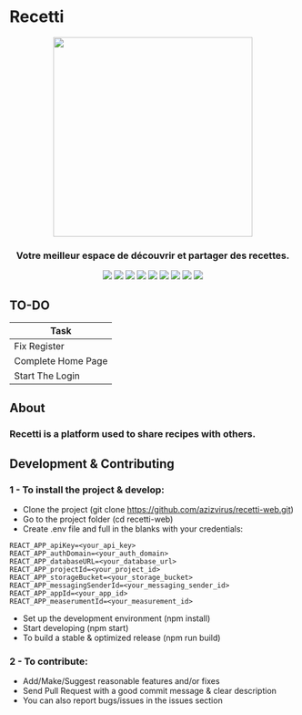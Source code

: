 # Recetti

<p align="center">
  <img src="https://user-images.githubusercontent.com/63454940/126222387-9987ef4f-aae6-4656-b3aa-6ab575775f80.png" width="350" />
<h3 align="center">Votre meilleur espace de découvrir et partager des recettes.</h3>
</p>

<p align="center">
  <img  src="https://img.shields.io/github/stars/azizvirus/recetti-web?color=f64152" />
  <img src="https://img.shields.io/github/contributors/AzizVirus/recetti-web?color=f64152" />
  <img src="https://img.shields.io/github/last-commit/AzizVirus/MoonMeet-Web?color=f64152" />
  <img src="https://visitor-badge.laobi.icu/badge?page_id=AzizVirus.recetti-web&color=f64152" />
  <img src="https://img.shields.io/github/languages/count/azizvirus/recetti-web?color=f64152" />
  <img src="https://img.shields.io/github/languages/top/azizvirus/recetti-web?color=f64152" />

  <img src="https://img.shields.io/badge/license-MIT-blue.svg?color=f64152" />
  <img  src="https://img.shields.io/github/issues/AzizVirus/recetti-web?color=f64152" />
  <img  src="https://img.shields.io/github/issues-pr/AzizVirus/recetti-web?color=f64152" />
</p>

## TO-DO

| Task               |
| ------------------ |
| Fix Register       |
| Complete Home Page |
| Start The Login    |



## About
### Recetti is a platform used to share recipes with others.





## Development & Contributing
### 1 - To install the project & develop:
- Clone the project (git clone https://github.com/azizvirus/recetti-web.git)
- Go to the project folder (cd recetti-web)
- Create .env file and full in the blanks with your credentials: 
```
REACT_APP_apiKey=<your_api_key>
REACT_APP_authDomain=<your_auth_domain>
REACT_APP_databaseURL=<your_database_url>
REACT_APP_projectId=<your_project_id>
REACT_APP_storageBucket=<your_storage_bucket>
REACT_APP_messagingSenderId=<your_messaging_sender_id>
REACT_APP_appId=<your_app_id>
REACT_APP_measerumentId=<your_measurement_id>
```
- Set up the development environment (npm install)
- Start developing (npm start)
- To build a stable & optimized release (npm run build)

### 2 - To contribute:
- Add/Make/Suggest reasonable features and/or fixes
- Send Pull Request with a good commit message & clear description
- You can also report bugs/issues in the issues section
